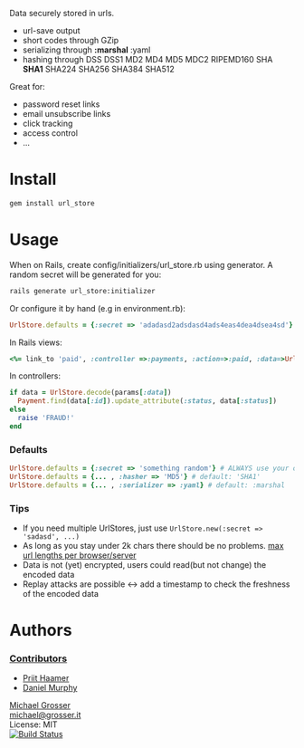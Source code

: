Data securely stored in urls.

 - url-save output
 - short codes through GZip
 - serializing through __:marshal__ :yaml
 - hashing through DSS DSS1 MD2 MD4 MD5 MDC2 RIPEMD160 SHA __SHA1__ SHA224 SHA256 SHA384 SHA512

Great for:

 - password reset links
 - email unsubscribe links
 - click tracking
 - access control
 - ...

Install
=======

```Bash
gem install url_store
```

Usage
=====

When on Rails, create config/initializers/url_store.rb using generator. A random secret will be generated for you:

```Bash
rails generate url_store:initializer
```

Or configure it by hand (e.g in environment.rb):

```Ruby
UrlStore.defaults = {:secret => 'adadasd2adsdasd4ads4eas4dea4dsea4sd'}
```

In Rails views:

```Ruby
<%= link_to 'paid', :controller =>:payments, :action=>:paid, :data=>UrlStore.encode(:id=>1, :status=>'paid') %>
```

In controllers:

```Ruby
if data = UrlStore.decode(params[:data])
  Payment.find(data[:id]).update_attribute(:status, data[:status])
else
  raise 'FRAUD!'
end
```

### Defaults

```Ruby
UrlStore.defaults = {:secret => 'something random'} # ALWAYS use your own secret
UrlStore.defaults = {... , :hasher => 'MD5'} # default: 'SHA1'
UrlStore.defaults = {... , :serializer => :yaml} # default: :marshal
```

### Tips

 - If you need multiple UrlStores, just use ` UrlStore.new(:secret => 'sadasd', ...) `
 - As long as you stay under 2k chars there should be no problems. [max url lengths per browser/server](http://www.boutell.com/newfaq/misc/urllength.html)
 - Data is not (yet) encrypted, users could read(but not change) the encoded data
 - Replay attacks are possible <-> add a timestamp to check the freshness of the encoded data

Authors
=======

### [Contributors](http://github.com/grosser/url_store/contributors)
 - [Priit Haamer](http://prii.it)
 - [Daniel Murphy](https://github.com/danielmurphy)

[Michael Grosser](http://grosser.it)<br/>
michael@grosser.it<br/>
License: MIT<br/>
[![Build Status](https://travis-ci.org/grosser/url_store.png)](https://travis-ci.org/grosser/url_store)
